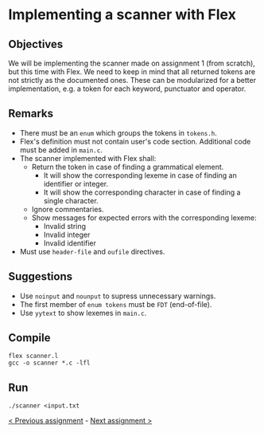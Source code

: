 # Implementing a scanner with Flex
## Objectives
We will be implementing the scanner made on assignment 1 (from scratch), but this time with Flex. We need to keep in mind that all returned tokens are not strictly as the documented ones. These can be modularized for a better implementation, e.g. a token for each keyword, punctuator and operator.
## Remarks
- There must be an `enum` which groups the tokens in `tokens.h`.
- Flex's definition must not contain user's code section. Additional code must be added in `main.c`.
- The scanner implemented with Flex shall:
  - Return the token in case of finding a grammatical element.
    - It will show the corresponding lexeme in case of finding an identifier or integer.
    - It will show the corresponding character in case of finding a single character.
  - Ignore commentaries.
  - Show messages for expected errors with the corresponding lexeme:
    - Invalid string
    - Invalid integer
    - Invalid identifier
- Must use `header-file` and `oufile` directives.
## Suggestions
- Use `noinput` and `nounput` to supress unnecessary warnings.
- The first member of `enum tokens` must be `FDT` (end-of-file).
- Use `yytext` to show lexemes in `main.c`.
## Compile
```
flex scanner.l
gcc -o scanner *.c -lfl
```
## Run
```
./scanner <input.txt
```

[< Previous assignment](https://github.com/jlsuh/TP-SSL-K2004/tree/master/assignment2-mini-language-bnf) - [Next assignment >](https://github.com/jlsuh/TP-SSL-K2004/tree/master/assignment4-parser-bison)